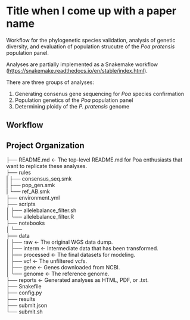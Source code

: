 # Title when I come up with a paper name

Workflow for the phylogenetic species validation, analysis of genetic diversity, and evaluation of population strucutre of the *Poa pratensis* population panel. 

Analyses are partially implemented as a Snakemake workflow 
(https://snakemake.readthedocs.io/en/stable/index.html). 

There are three groups of analyses:
1. Generating consenus gene sequencing for *Poa* species confirmation
2. Population genetics of the *Poa* population panel
3. Determining ploidy of the *P. pratensis* genome

## Workflow

## Project Organization

├── README.md <- The top-level README.md for Poa enthusiasts that want to replicate these analyses.   
├── rules    
|   ├── consensus_seq.smk   
|   ├── pop_gen.smk   
|   └── ref_AB.smk   
├── environment.yml   
├── scripts   
│   ├── allelebalance_filter.sh   
│   └── allelebalance_filter.R   
├── notebooks   
│   └──    
├── data   
│   ├── raw <- The original WGS data dump.   
│   ├── interm  <- Intermediate data that has been transformed.   
│   ├── processed <- The final datasets for modeling.   
│   ├── vcf <- The unfiltered vcfs.   
│   ├── gene <- Genes downloaded from NCBI.    
│   └── genome <- The reference genome.   
├── reports <- Generated analyses as HTML, PDF, or .txt.    
├── Snakefile   
├── config.py   
├── results   
├── submit.json   
└── submit.sh   

